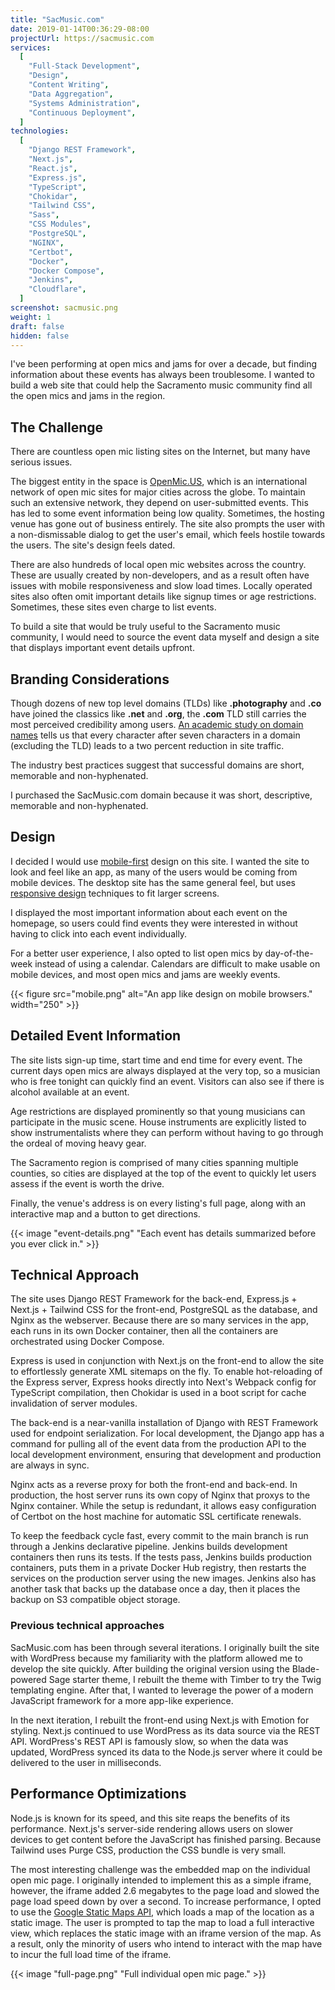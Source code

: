 ```yaml
---
title: "SacMusic.com"
date: 2019-01-14T00:36:29-08:00
projectUrl: https://sacmusic.com
services:
  [
    "Full-Stack Development",
    "Design",
    "Content Writing",
    "Data Aggregation",
    "Systems Administration",
    "Continuous Deployment",
  ]
technologies:
  [
    "Django REST Framework",
    "Next.js",
    "React.js",
    "Express.js",
    "TypeScript",
    "Chokidar",
    "Tailwind CSS",
    "Sass",
    "CSS Modules",
    "PostgreSQL",
    "NGINX",
    "Certbot",
    "Docker",
    "Docker Compose",
    "Jenkins",
    "Cloudflare",
  ]
screenshot: sacmusic.png
weight: 1
draft: false
hidden: false
---
```


I've been performing at open mics and jams for over a decade, but finding information about these events has always been troublesome. I wanted to build a web site that could help the Sacramento music community find all the open mics and jams in the region.

## The Challenge

There are countless open mic listing sites on the Internet, but many have serious issues.

The biggest entity in the space is [OpenMic.US](https://www.openmic.us/), which is an international network of open mic sites for major cities across the globe. To maintain such an extensive network, they depend on user-submitted events. This has led to some event information being low quality. Sometimes, the hosting venue has gone out of business entirely. The site also prompts the user with a non-dismissable dialog to get the user's email, which feels hostile towards the users. The site's design feels dated.

There are also hundreds of local open mic websites across the country. These are usually created by non-developers, and as a result often have issues with mobile responsiveness and slow load times. Locally operated sites also often omit important details like signup times or age restrictions. Sometimes, these sites even charge to list events.

To build a site that would be truly useful to the Sacramento music community, I would need to source the event data myself and design a site that displays important event details upfront.

## Branding Considerations

Though dozens of new top level domains (TLDs) like **.photography** and **.co** have joined the classics like **.net** and **.org**, the **.com** TLD still carries the most perceived credibility among users. [An academic study on domain names](https://poseidon01.ssrn.com/delivery.php?ID=223117004126126088065070123080015018056013034051087067098002112113091067068013003006012058017121015012035003004082100112122120039069054051084095092125113098111067024041095124103069126127092093114077119095104081010080015072110115113004105086019003070&EXT=pdf) tells us that every character after seven characters in a domain (excluding the TLD) leads to a two percent reduction in site traffic.

The industry best practices suggest that successful domains are short, memorable and non-hyphenated.

I purchased the SacMusic.com domain because it was short, descriptive, memorable and non-hyphenated.

## Design

I decided I would use [mobile-first](https://www.lukew.com/ff/entry.asp?933) design on this site. I wanted the site to look and feel like an app, as many of the users would be coming from mobile devices. The desktop site has the same general feel, but uses [responsive design](https://alistapart.com/article/responsive-web-design) techniques to fit larger screens.

I displayed the most important information about each event on the homepage, so users could find events they were interested in without having to click into each event individually.

For a better user experience, I also opted to list open mics by day-of-the-week instead of using a calendar. Calendars are difficult to make usable on mobile devices, and most open mics and jams are weekly events.

{{< figure src="mobile.png" alt="An app like design on mobile browsers." width="250" >}}

## Detailed Event Information

The site lists sign-up time, start time and end time for every event. The current days open mics are always displayed at the very top, so a musician who is free tonight can quickly find an event. Visitors can also see if there is alcohol available at an event.

Age restrictions are displayed prominently so that young musicians can participate in the music scene. House instruments are explicitly listed to show instrumentalists where they can perform without having to go through the ordeal of moving heavy gear.

The Sacramento region is comprised of many cities spanning multiple counties, so cities are displayed at the top of the event to quickly let users assess if the event is worth the drive.

Finally, the venue's address is on every listing's full page, along with an interactive map and a button to get directions.

{{< image "event-details.png" "Each event has details summarized before you ever click in." >}}

## Technical Approach

The site uses Django REST Framework for the back-end, Express.js + Next.js + Tailwind CSS for the front-end, PostgreSQL as the database, and Nginx as the webserver. Because there are so many services in the app, each runs in its own Docker container, then all the containers are orchestrated using Docker Compose.

Express is used in conjunction with Next.js on the front-end to allow the site to effortlessly generate XML sitemaps on the fly. To enable hot-reloading of the Express server, Express hooks directly into Next's Webpack config for TypeScript compilation, then Chokidar is used in a boot script for cache invalidation of server modules.

The back-end is a near-vanilla installation of Django with REST Framework used for endpoint serialization. For local development, the Django app has a command for pulling all of the event data from the production API to the local development environment, ensuring that development and production are always in sync.

Nginx acts as a reverse proxy for both the front-end and back-end. In production, the host server runs its own copy of Nginx that proxys to the Nginx container. While the setup is redundant, it allows easy configuration of Certbot on the host machine for automatic SSL certificate renewals.

To keep the feedback cycle fast, every commit to the main branch is run through a Jenkins declarative pipeline. Jenkins builds development containers then runs its tests. If the tests pass, Jenkins builds production containers, puts them in a private Docker Hub registry, then restarts the services on the production server using the new images. Jenkins also has another task that backs up the database once a day, then it places the backup on S3 compatible object storage.

### Previous technical approaches

SacMusic.com has been through several iterations. I originally built the site with WordPress because my familiarity with the platform allowed me to develop the site quickly. After building the original version using the Blade-powered Sage starter theme, I rebuilt the theme with Timber to try the Twig templating engine. After that, I wanted to leverage the power of a modern JavaScript framework for a more app-like experience.

In the next iteration, I rebuilt the front-end using Next.js with Emotion for styling. Next.js continued to use WordPress as its data source via the REST API. WordPress's REST API is famously slow, so when the data was updated, WordPress synced its data to the Node.js server where it could be delivered to the user in milliseconds.

## Performance Optimizations

Node.js is known for its speed, and this site reaps the benefits of its performance. Next.js's server-side rendering allows users on slower devices to get content before the JavaScript has finished parsing. Because Tailwind uses Purge CSS, production the CSS bundle is very small.

The most interesting challenge was the embedded map on the individual open mic page. I originally intended to implement this as a simple iframe, however, the iframe added 2.6 megabytes to the page load and slowed the page load speed down by over a second. To increase performance, I opted to use the [Google Static Maps API](https://developers.google.com/maps/documentation/maps-static/intro), which loads a map of the location as a static image. The user is prompted to tap the map to load a full interactive view, which replaces the static image with an iframe version of the map. As a result, only the minority of users who intend to interact with the map have to incur the full load time of the iframe.

{{< image "full-page.png" "Full individual open mic page." >}}
